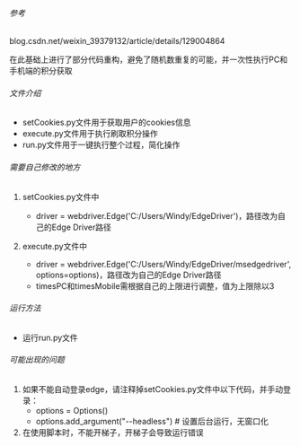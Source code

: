 ###### 参考

blog.csdn.net/weixin_39379132/article/details/129004864

在此基础上进行了部分代码重构，避免了随机数重复的可能，并一次性执行PC和手机端的积分获取

###### 文件介绍
- setCookies.py文件用于获取用户的cookies信息
- execute.py文件用于执行刷取积分操作
- run.py文件用于一键执行整个过程，简化操作

###### 需要自己修改的地方

1. setCookies.py文件中

   - driver = webdriver.Edge('C:/Users/Windy/EdgeDriver')，路径改为自己的Edge Driver路径

2. execute.py文件中

   - driver = webdriver.Edge('C:/Users/Windy/EdgeDriver/msedgedriver', options=options)，路径改为自己的Edge Driver路径
   - timesPC和timesMobile需根据自己的上限进行调整，值为上限除以3

###### 运行方法

- 运行run.py文件

###### 可能出现的问题

1. 如果不能自动登录edge，请注释掉setCookies.py文件中以下代码，并手动登录：
   - options = Options()
   - options.add_argument("--headless")  # 设置后台运行，无窗口化
2. 在使用脚本时，不能开梯子，开梯子会导致运行错误